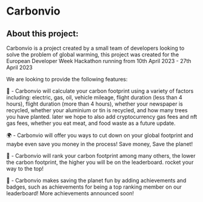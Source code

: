 # Carbonvio

## About this project:

Carbonvio is a project created by a small team of developers looking to solve the problem of global warming, this project was created for the European Developer Week Hackathon running from 10th April 2023 - 27th April 2023

We are looking to provide the following features:

👣 - Carbonvio will calculate your carbon footprint using a variety of factors including: electric, gas, oil, vehicle mileage, flight duration (less than 4 hours), flight duration (more than 4 hours), whether your newspaper is recycled, whether your aluminium or tin is recycled, and how many trees you have planted. later we hope to also add cryptocurrency gas fees and nft gas fees, whether you eat meat, and food waste as a future update.

🌍 - Carbonvio will offer you ways to cut down on your global footprint and maybe even save you money in the process! Save money, Save the planet!

🚀 - Carbonvio will rank your carbon footprint among many others, the lower the carbon footprint, the higher you will be on the leaderboard. rocket your way to the top!

🥇 - Carbonvio makes saving the planet fun by adding achievements and badges, such as achievements for being a top ranking member on our leaderboard! More achievements announced soon!
